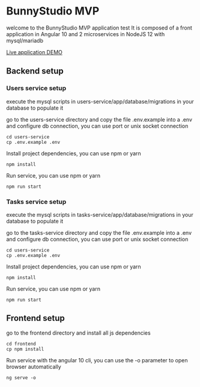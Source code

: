 # BunnyStudio MVP
welcome to the BunnyStudio MVP application test
It is composed of a front application in Angular 10 and 2 microservices in NodeJS 12 with mysql/mariadb

[Live application DEMO](https://bunnystudiomvp.web.app)

## Backend setup
### Users service setup
execute the mysql scripts in users-service/app/database/migrations in your database to populate it

go to the users-service directory and copy the file .env.example into a .env and configure db connection, you can use port or unix socket connection
```
cd users-service
cp .env.example .env
```

Install project dependencies, you can use npm or yarn
```
npm install
```
Run service, you can use npm or yarn
```
npm run start
```

### Tasks service setup
execute the mysql scripts in tasks-service/app/database/migrations in your database to populate it

go to the tasks-service directory and copy the file .env.example into a .env and configure db connection, you can use port or unix socket connection
```
cd users-service
cp .env.example .env
```

Install project dependencies, you can use npm or yarn
```
npm install
```
Run service, you can use npm or yarn
```
npm run start
```

## Frontend setup
go to the frontend directory and install all js dependencies
```
cd frontend
cp npm install
```
Run service with the angular 10 cli, you can use the -o parameter to open browser automatically
```
ng serve -o
```